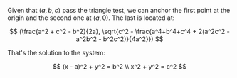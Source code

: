 Given that $(a, b, c)$ pass the triangle test, we can anchor the first point at the origin and the second one at $(a,0)$. The last is located at:

$$
(\frac{a^2 + c^2 - b^2}{2a}, \sqrt{c^2 - \frac{a^4+b^4+c^4 + 2(a^2c^2 - a^2b^2 - b^2c^2)}{4a^2}})
$$

That's the solution to the system:

$$
(x - a)^2 + y^2 = b^2 \\
x^2       + y^2 = c^2
$$
